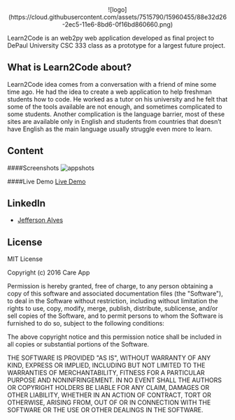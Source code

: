 <center>
![logo](https://cloud.githubusercontent.com/assets/7515790/15960455/88e32d26-2ec5-11e6-8bd6-0f16bd860660.png)
</center>

Learn2Code is an web2py web application developed as final project to DePaul University CSC 333 class as a prototype for a largest future project.

What is Learn2Code about?
-------------
Learn2Code idea comes from a conversation with a friend of mine some time ago. He had the idea to create a web application to help freshman students how to code. He worked as a tutor on his university and he felt that some of the tools available are not enough, and sometimes complicated to some students. Another complication is the language barrier, most of these sites are available only in English and students from countries that doesn’t have English as the main language usually struggle even more to learn.


Content
-------------
####Screenshots
![appshots](https://cloud.githubusercontent.com/assets/7515790/15961129/ba24ca04-2ec8-11e6-8370-3eae04eb7d4b.png)

####Live Demo
[Live Demo](https://d194f95244.pythonanywhere.com/FinalProject/default/index)


LinkedIn
-------------
- [Jefferson Alves](https://www.linkedin.com/in/jeffersonalvess)


License
-------------
MIT License

Copyright (c) 2016 Care App

Permission is hereby granted, free of charge, to any person obtaining a copy
of this software and associated documentation files (the "Software"), to deal
in the Software without restriction, including without limitation the rights
to use, copy, modify, merge, publish, distribute, sublicense, and/or sell
copies of the Software, and to permit persons to whom the Software is
furnished to do so, subject to the following conditions:

The above copyright notice and this permission notice shall be included in all
copies or substantial portions of the Software.

THE SOFTWARE IS PROVIDED "AS IS", WITHOUT WARRANTY OF ANY KIND, EXPRESS OR
IMPLIED, INCLUDING BUT NOT LIMITED TO THE WARRANTIES OF MERCHANTABILITY,
FITNESS FOR A PARTICULAR PURPOSE AND NONINFRINGEMENT. IN NO EVENT SHALL THE
AUTHORS OR COPYRIGHT HOLDERS BE LIABLE FOR ANY CLAIM, DAMAGES OR OTHER
LIABILITY, WHETHER IN AN ACTION OF CONTRACT, TORT OR OTHERWISE, ARISING FROM,
OUT OF OR IN CONNECTION WITH THE SOFTWARE OR THE USE OR OTHER DEALINGS IN THE
SOFTWARE.
